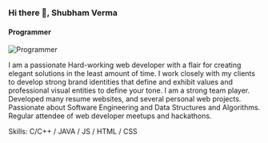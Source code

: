 ### Hi there 👋, Shubham Verma
#### Programmer
![Programmer](https://arturssmirnovs.github.io/github-profile-readme-generator/images/banner.png)

I am a passionate Hard-working web developer with a flair for
creating elegant solutions in the least amount of time. I work
closely with my clients to develop strong brand identities that
define and exhibit values and professional visual entities to
define your tone. I am a strong team player. Developed many
resume websites, and several personal web projects. Passionate
about Software Engineering and Data Structures and
Algorithms. Regular attendee of web developer meetups and
hackathons.

Skills: C/C++ / JAVA / JS / HTML / CSS
